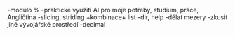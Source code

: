 -modulo %
-praktické využití AI pro moje potřeby, studium, práce, Angličtina
-slicing, striding +kombinace+ list
-dir, help
-dělat mezery
-zkusit jiné vývojářské prostředí
-decimal